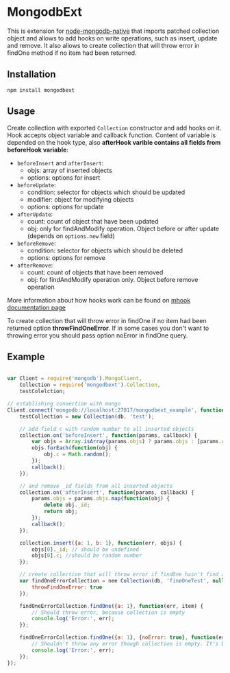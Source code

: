 # MongodbExt

This is extension for [node-mongodb-native](https://github.com/mongodb/node-mongodb-native)
that imports patched collection object and allows to add hooks on write
operations, such as insert, update and remove. It also allows to create collection
that will throw error in findOne method if no item had been returned.

## Installation

```
npm install mongodbext
```

## Usage

Create collection with exported `Collection` constructor and add hooks on it.
Hook accepts object variable and callback function. Content of variable is depended
on the hook type, also **afterHook varible contains all fields from beforeHook variable**:

* `beforeInsert` and `afterInsert`:
	* objs: array of inserted objects
	* options: options for insert
* `beforeUpdate`:
	* condition: selector for objects which should be updated
	* modifier: object for modifying objects
	* options: options for update
* `afterUpdate`:
	* count: count of object that have been updated
	* obj: only for findAndModify operation. Object before or after update (depends on `options.new` field)
* `beforeRemove`:
	* condition: selector for objects which should be deleted
	* options: options for remove
* `afterRemove`:
	* count: count of objects that have been removed
	* obj: for findAndModify operation only. Object before remove operation

More information about how hooks work can be found on [mhook documentation page](https://github.com/okv/node-mhook)

To create collection that will throw error in findOne if no item had been returned
option **throwFindOneError**. If in some cases you don't want to throwing error you
should pass option noError in findOne query.

## Example

```js

var Client = require('mongodb').MongoClient,
	Collection = require('mongodbext').Collection,
	testColelction;

// establishing connection with mongo
Client.connect('mongodb://localhost:27017/mongodbext_example', function(err, db) {
	testCollection = new Collection(db, 'test');

	// add field c with random number to all inserted objects
	collection.on('beforeInsert', function(params, callback) {
		var objs = Array.isArray(params.objs) ? params.objs : [params.objs];
		objs.forEach(function(obj) {
			obj.c = Math.random();
		});
		callback();
	});

	// and remove _id fields from all inserted objects
	collection.on('afterInsert', function(params, callback) {
		params.objs = params.objs.map(function(obj) {
			delete obj._id;
			return obj;
		});
		callback();
	});

	collection.insert({a: 1, b: 1}, function(err, objs) {
		objs[0]._id; // should be undefined
		objs[0].c; //should be random number
	});

	// create collection that will throw error if findOne hasn't find anything
	var findOneErrorCollection = nee Collection(db, 'fineOneTest', null, {
		throwFindOneError: true
	});

	findOneErrorCollection.findOne({a: 1}, function(err, item) {
		// Should throw error, because collection is empty
		console.log('Error:', err);
	});

	findOneErrorCollection.findOne({a: 1}, {noError: true}, function(err, item) {
		// Shouldn't throw any error though collection is empty. It's because we passed noError option
		console.log('Error:', err);
	});
});
```
